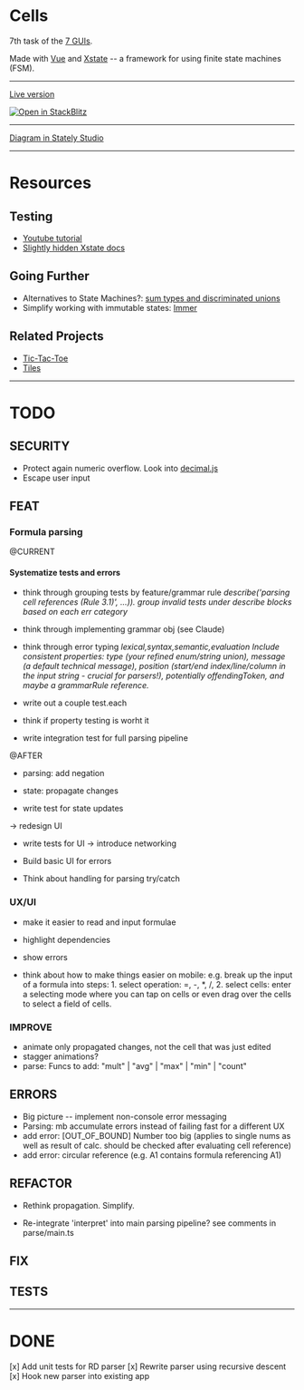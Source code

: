 # Cells

7th task of the [7 GUIs](https://eugenkiss.github.io/7guis/tasks/#cells).

Made with [Vue](https://vuejs.org/) and [Xstate](https://stately.ai/docs) -- a framework for using finite state machines (FSM).

---

[Live version](https://tsxoxo.github.io/7GUIs-Xstate-Vue--7.Cells/)

[![Open in StackBlitz](https://developer.stackblitz.com/img/open_in_stackblitz.svg)](https://stackblitz.com/github/tsxoxo/7GUIs-Xstate-Vue--6.Cells)

---

[Diagram in Stately Studio](https://stately.ai/registry/editor/6782ed10-3960-405b-8d20-47a05f5bb92c?machineId=b0690012-5357-4cf2-b293-6e096d531e5c)

---

# Resources

## Testing

- [Youtube tutorial](https://www.youtube.com/watch?v=SauvYKQGzXE)
- [Slightly hidden Xstate docs](https://graph-docs.vercel.app/model-based-testing/intro)

## Going Further

- Alternatives to State Machines?: [sum types and discriminated unions](https://www.google.com/search?q=state+machine+alternatives+%27sum+types%27+OR+%27discriminated+unions%27&sca_esv=61c64a259e7d732d&hl=en&sxsrf=AHTn8zrTu46-V4JABk7UKLuK4GUoZGqhOg%3A1738328579715&ei=A8qcZ5WsK-K2i-gPsPGM8AE&ved=0ahUKEwjVufzLgqCLAxVi2wIHHbA4Ax4Q4dUDCBE&uact=5&oq=state+machine+alternatives+%27sum+types%27+OR+%27discriminated+unions%27&gs_lp=Egxnd3Mtd2l6LXNlcnAiQHN0YXRlIG1hY2hpbmUgYWx0ZXJuYXRpdmVzICdzdW0gdHlwZXMnIE9SICdkaXNjcmltaW5hdGVkIHVuaW9ucydIuHBQwgZYk2xwBHgBkAEAmAGfAaAB2hqqAQQ4LjI1uAEDyAEA-AEBmAIZoAKwFcICChAAGLADGNYEGEfCAgUQIRigAcICBxAhGKABGArCAgQQIRgVwgIIEAAYgAQYogTCAgUQABjvBZgDAIgGAZAGCJIHBDIuMjOgB89d&sclient=gws-wiz-serp)
- Simplify working with immutable states: [Immer](https://immerjs.github.io/immer/)

## Related Projects

- [Tic-Tac-Toe](https://github.com/statelyai/xstate/blob/main/examples/tic-tac-toe-react/src/ticTacToeMachine.ts)
- [Tiles](https://github.com/statelyai/xstate/blob/main/examples/tiles/src/tilesMachine.ts)

---

# TODO

## SECURITY

- Protect again numeric overflow. Look into [ decimal.js ](https://mikemcl.github.io/decimal.js/#)
- Escape user input

## FEAT

### Formula parsing

@CURRENT

#### Systematize tests and errors

- think through grouping tests by feature/grammar rule
  _describe('parsing cell references (Rule 3.1)', ...))._
  _group invalid tests under describe blocks based on each err category_

- think through implementing grammar obj (see Claude)

- think through error typing
  _lexical,syntax,semantic,evaluation_
  _Include consistent properties: type (your refined enum/string union), message (a default technical message), position (start/end index/line/column in the input string - crucial for parsers!), potentially offendingToken, and maybe a grammarRule reference._

- write out a couple test.each

- think if property testing is worht it

* write integration test for full parsing pipeline

@AFTER

- parsing: add negation

- state: propagate changes
- write test for state updates

-> redesign UI

- write tests for UI
  -> introduce networking

- Build basic UI for errors
- Think about handling for parsing try/catch

### UX/UI

- make it easier to read and input formulae
- highlight dependencies
- show errors

- think about how to make things easier on mobile: e.g. break up the input of a formula into steps: 1. select operation: =, -, \*, /, 2. select cells: enter a selecting mode where you can tap on cells or even drag over the cells to select a field of cells.

### IMPROVE

- animate only propagated changes, not the cell that was just edited
- stagger animations?
- parse: Funcs to add: "mult" | "avg" | "max" | "min" | "count"

## ERRORS

- Big picture -- implement non-console error messaging
- Parsing: mb accumulate errors instead of failing fast for a different UX
- add error: [OUT_OF_BOUND] Number too big (applies to single nums as well as result of calc. should be checked after evaluating cell reference)
- add error: circular reference (e.g. A1 contains formula referencing A1)

## REFACTOR

- Rethink propagation. Simplify.

- Re-integrate 'interpret' into main parsing pipeline? see comments in parse/main.ts

## FIX

## TESTS

---

# DONE

[x] Add unit tests for RD parser
[x] Rewrite parser using recursive descent
[x] Hook new parser into existing app
